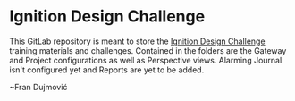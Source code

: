 # Ignition Design Challenge

This GitLab repository is meant to store the [Ignition Design Challenge](https://training.inductiveautomation.com/ignition-design-challenge/) training materials and challenges. Contained in the folders are the Gateway and Project configurations as well as Perspective views. Alarming Journal isn't configured yet and Reports are yet to be added.

~Fran Dujmović